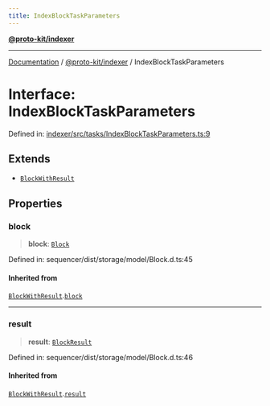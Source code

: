 ```yaml
---
title: IndexBlockTaskParameters
---
```


[**@proto-kit/indexer**](../README.md)

***

[Documentation](../../../README.md) / [@proto-kit/indexer](../README.md) / IndexBlockTaskParameters

# Interface: IndexBlockTaskParameters

Defined in: [indexer/src/tasks/IndexBlockTaskParameters.ts:9](https://github.com/proto-kit/framework/blob/28efa802e3737fc3b77339148b307ef7246f3ef1/packages/indexer/src/tasks/IndexBlockTaskParameters.ts#L9)

## Extends

- [`BlockWithResult`](../../sequencer/interfaces/BlockWithResult.md)

## Properties

### block

> **block**: [`Block`](../../sequencer/interfaces/Block.md)

Defined in: sequencer/dist/storage/model/Block.d.ts:45

#### Inherited from

[`BlockWithResult`](../../sequencer/interfaces/BlockWithResult.md).[`block`](../../sequencer/interfaces/BlockWithResult.md#block)

***

### result

> **result**: [`BlockResult`](../../sequencer/interfaces/BlockResult.md)

Defined in: sequencer/dist/storage/model/Block.d.ts:46

#### Inherited from

[`BlockWithResult`](../../sequencer/interfaces/BlockWithResult.md).[`result`](../../sequencer/interfaces/BlockWithResult.md#result)
